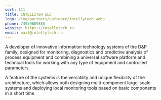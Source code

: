 ```yaml
---
sort: 111
title: INTELLITEH LLC
logo: /img/partners/software/intellytech.webp
phone: 74959689886
website: https://intellytech.ru
email: mail@intellytech.ru
---
```


A developer of innovative information technology systems of the D&P family, designed for monitoring, diagnostics and predictive analysis of process equipment and combining a universal software platform and technical tools for working with any type of equipment and controlled parameters.


A feature of the systems is the versatility and unique flexibility of the architecture, which allows both designing multi-component large-scale systems and deploying local monitoring tools based on basic components in a short time.
